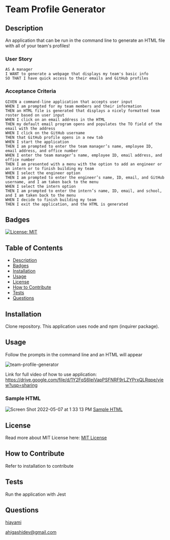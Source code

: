# Team Profile Generator
## Description
An application that can be run in the command line to generate an HTML file with all of your team's profiles! 
### User Story
```
AS A manager
I WANT to generate a webpage that displays my team's basic info
SO THAT I have quick access to their emails and GitHub profiles
```
### Acceptance Criteria
```
GIVEN a command-line application that accepts user input
WHEN I am prompted for my team members and their information
THEN an HTML file is generated that displays a nicely formatted team roster based on user input
WHEN I click on an email address in the HTML
THEN my default email program opens and populates the TO field of the email with the address
WHEN I click on the GitHub username
THEN that GitHub profile opens in a new tab
WHEN I start the application
THEN I am prompted to enter the team manager’s name, employee ID, email address, and office number
WHEN I enter the team manager’s name, employee ID, email address, and office number
THEN I am presented with a menu with the option to add an engineer or an intern or to finish building my team
WHEN I select the engineer option
THEN I am prompted to enter the engineer’s name, ID, email, and GitHub username, and I am taken back to the menu
WHEN I select the intern option
THEN I am prompted to enter the intern’s name, ID, email, and school, and I am taken back to the menu
WHEN I decide to finish building my team
THEN I exit the application, and the HTML is generated
```
## Badges
[![License: MIT](https://img.shields.io/badge/License-MIT-yellow.svg)](https://opensource.org/licenses/MIT)
## Table of Contents
* [Description](#description)
* [Badges](#badges)
* [Installation](#installation)
* [Usage](#usage)
* [License](#license)
* [How to Contribute](#how-to-contribute)
* [Tests](#tests)
* [Questions](#questions)
## Installation
Clone repository. This application uses node and npm (inquirer package).
## Usage
Follow the prompts in the command line and an HTML will appear

![team-profile-generator](https://user-images.githubusercontent.com/98536530/166125082-8a22b28f-0151-41b9-9842-5c2ea70fa572.gif)

Link for full video of how to use application: https://drive.google.com/file/d/1Y2FqS6IeiVapPSFNRF9rLZYPrxQLRqpe/view?usp=sharing
### Sample HTML

![Screen Shot 2022-05-07 at 1 33 13 PM](https://user-images.githubusercontent.com/98536530/167270897-1a438c71-b670-4634-b6b4-e10efe26dc9a.png)
[Sample HTML](https://github.com/hiayami/team-profile-generator/blob/main/index.HTML)

## License
Read more about MIT License here: [MIT License](https://opensource.org/licenses/MIT)
## How to Contribute
Refer to installation to contribute
## Tests
Run the application with Jest
## Questions
[hiayami](https://github.com/hiayami)

[ahigashidev@gmail.com](mailto:ahigashidev@gmail.com)
